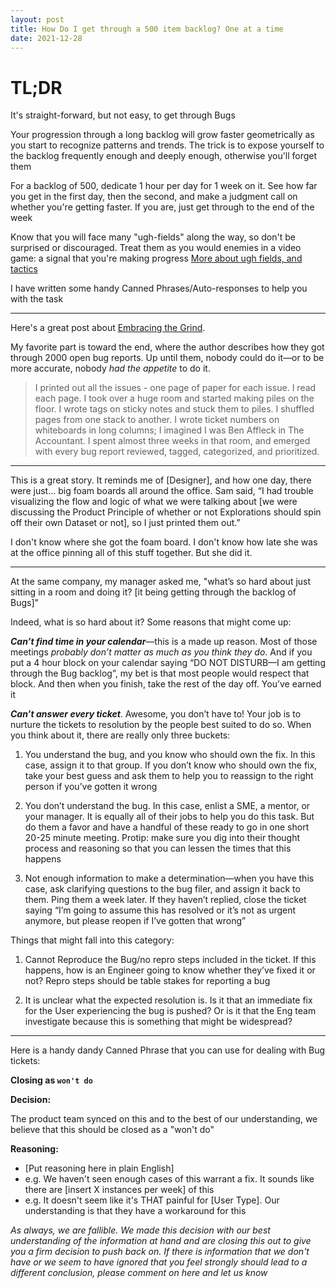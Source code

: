 ```yaml
---
layout: post
title: How Do I get through a 500 item backlog? One at a time
date: 2021-12-28
---
```


# TL;DR
It's straight-forward, but not easy, to get through Bugs

Your progression through a long backlog will grow faster geometrically as you start to recognize patterns and trends. The trick is to expose yourself to the backlog frequently enough and deeply enough, otherwise you'll forget them

For a backlog of 500, dedicate 1 hour per day for 1 week on it. See how far you get in the first day, then the second, and make a judgment call on whether you're getting faster. If you are, just get through to the end of the week

Know that you will face many "ugh-fields" <span class="sidenote-number"></span> along the way, so don't be surprised or discouraged. Treat them as you would enemies in a video game: a signal that you're making progress
<span class="sidenote"><a href="https://www.lesswrong.com/posts/EFQ3F6kmt4WHXRqik/ugh-fields">More about ugh fields, and tactics</a></span>

I have written some handy Canned Phrases/Auto-responses to help you with the task

----

Here's a great post about [Embracing the Grind](https://jacobian.org/2021/apr/7/embrace-the-grind/). 

My favorite part is toward the end, where the author describes how they got through 2000 open bug reports. Up until them, nobody could do it—or to be more accurate, nobody *had the appetite* to do it.

> I printed out all the issues - one page of paper for each issue. I read each page. I took over a huge room and started making piles on the floor. I wrote tags on sticky notes and stuck them to piles. I shuffled pages from one stack to another. I wrote ticket numbers on whiteboards in long columns; I imagined I was Ben Affleck in The Accountant. I spent almost three weeks in that room, and emerged with every bug report reviewed, tagged, categorized, and prioritized.


----


This is a great story. It reminds me of [Designer], and how one day, there were just... big foam boards all around the office. Sam said, “I had trouble visualizing the flow and logic of what we were talking about \[we were discussing the Product Principle of whether or not Explorations should spin off their own Dataset or not], so I just printed them out.”

I don't know where she got the foam board. I don't know how late she was at the office pinning all of this stuff together. But she did it.


----


At the same company, my manager asked me, "what’s so hard about just sitting in a room and doing it? \[it being getting through the backlog of Bugs]"

Indeed, what is so hard about it? Some reasons that might come up:

***Can’t find time in your calendar***—this is a made up reason. Most of those meetings *probably don’t matter as much as you think they do*. And if you put a 4 hour block on your calendar saying “DO NOT DISTURB—I am getting through the Bug backlog”, my bet is that most people would respect that block. And then when you finish, take the rest of the day off. You’ve earned it

***Can’t answer every ticket***. Awesome, you don’t have to! Your job is to nurture the tickets to resolution by the people best suited to do so. When you think about it, there are really only three buckets:

1. You understand the bug, and you know who should own the fix. In this case, assign it to that group. If you don’t know who should own the fix, take your best guess and ask them to help you to reassign to the right person if you’ve gotten it wrong

2. You don’t understand the bug. In this case, enlist a SME, a mentor, or your manager. It is equally all of their jobs to help you do this task. But do them a favor and have a handful of these ready to go in one short 20-25 minute meeting. Protip: make sure you dig into their thought process and reasoning so that you can lessen the times that this happens

3. Not enough information to make a determination—when you have this case, ask  clarifying questions to the bug filer, and assign it back to them. Ping them a week later. If they haven’t replied, close the ticket saying “I’m going to assume this has resolved or it’s not as urgent anymore, but please reopen if I’ve gotten that wrong”

Things that might fall into this category:

1. Cannot Reproduce the Bug/no repro steps included in the ticket. If this happens, how is an Engineer going to know whether they’ve fixed it or not? Repro steps should be table stakes for reporting a bug

2. It is unclear what the expected resolution is. Is it that an immediate fix for the User experiencing the bug is pushed? Or is it that the Eng team investigate because this is something that might be widespread?


-----


Here is a handy dandy Canned Phrase that you can use for dealing with Bug tickets:

__Closing as `won't do`__

**Decision:**

The product team synced on this and to the best of our understanding, we believe that this should be closed as a "won't do"

**Reasoning:**

- \[Put reasoning here in plain English]
- e.g. We haven't seen enough cases of this warrant a fix. It sounds like there are \[insert X instances per week] of this
- e.g. It doesn't seem like it's THAT painful for \[User Type]. Our understanding is that they have a workaround for this

*As always, we are fallible. We made this decision with our best understanding of the information at hand and are closing this out to give you a firm decision to push back on. If there is information that we don't have or we seem to have ignored that you feel strongly should lead to a different conclusion, please comment on here and let us know*



